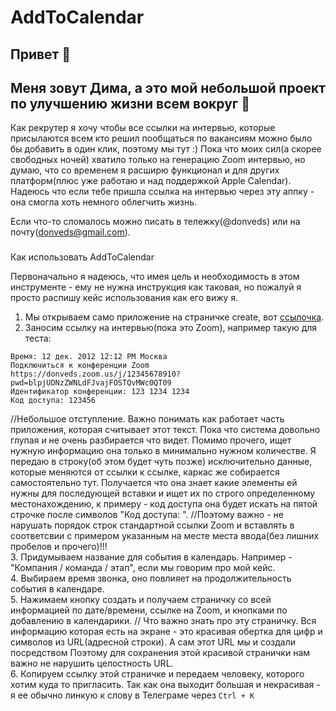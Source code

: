 # AddToCalendar

## Привет 👋
## Меня зовут Дима, а это мой небольшой проект по улучшению жизни всем вокруг 🌈
Как рекрутер я хочу чтобы все ссылки на интервью, которые присылаются всем кто решил пообщаться по вакансиям можно было бы добавить в один клик, поэтому мы тут :)
Пока что моих сил(а скорее свободных ночей) хватило только на генерацию Zoom интервью, но думаю, что со временем я расширю функционал и для других платформ(плюс уже работаю и над поддержкой Apple Calendar).
Надеюсь что если тебе пришла ссылка на интервью через эту аппку - она смогла хоть немного облегчить жизнь.

Если что-то сломалось можно писать в тележку(@donveds) или на почту(donveds@gmail.com).

### 
Как использовать AddToCalendar

Первоначально я надеюсь, что имея цель и необходимость в этом инструменте - ему не нужна инструкция как таковая, но пожалуй я просто распишу кейс использования как его вижу я.
1. Мы открываем само приложение на страничке create, вот [ссылочка](https://donveds.github.io/AddToCalendar/create.html).
2. Заносим ссылку на интервью(пока это Zoom), например такую для теста: 
```
Время: 12 дек. 2012 12:12 PM Москва
Подключиться к конференции Zoom
https://donveds.zoom.us/j/12345678910?pwd=blpjUDNzZWNLdFJvajFOSTQvMWc0QT09
Идентификатор конференции: 123 1234 1234
Код доступа: 123456
```
//Небольшое отступление. Важно понимать как работает часть приложения, которая считывает этот текст. Пока что система довольно глупая и не очень разбирается что видет. Помимо прочего, ищет нужную информацию она только в минимально нужном количестве. Я передаю в строку(об этом будет чуть позже) исключительно данные, которые меняются от ссылки к ссылке, каркас же собирается самостоятельно тут. Получается что она знает какие элементы ей нужны для последующей вставки и ищет их по строго определенному местонахождению, к примеру - код доступа она будет искать на пятой строчке после символов "Код доступа: ".
//Поэтому важно - не нарушать порядок строк стандартной ссылки Zoom и вставлять в соответсвии с примером указанным на месте места ввода(без лишних пробелов и прочего)!!!  
3. Придумываем название для события в календарь. Например - "Компания / команда / этап", если мы говорим про мой кейс.  
4. Выбираем время звонка, оно повлияет на продолжительность события в календаре.  
5. Нажимаем кнопку создать и получаем страничку со всей информацией по дате/времени, ссылке на Zoom, и кнопками по добавлению в календарики. 
// Что важно знать про эту страничку. Вся информацию которая есть на экране - это красивая обертка для цифр и символов из URL(адресной строки). А сам этот URL мы и создали посредством Поэтому для сохранения этой красивой странички нам важно не нарушить целостность URL.  
6. Копируем ссылку этой страничке и передаем человеку, которого хотим куда то пригласить. Так как она выходит большая и некрасивая - я ее обычно линкую к слову в Телеграме через ``` Ctrl + K ```